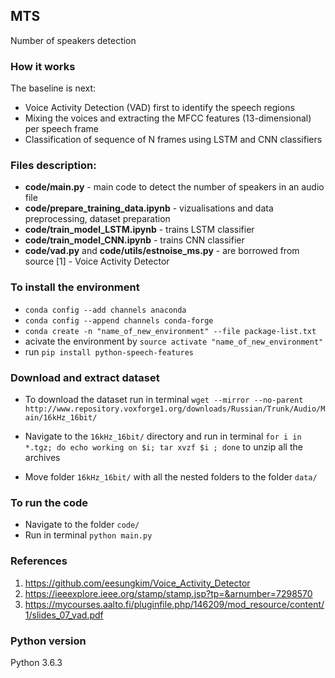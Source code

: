 ## MTS
Number of speakers detection

### How it works
The baseline is next:
* Voice Activity Detection (VAD) first to identify the speech regions
* Mixing the voices and extracting the MFCC features (13-dimensional) per speech frame
* Classification of sequence of N frames using LSTM and CNN classifiers

### Files description:
* **code/main.py** - main code to detect the number of speakers in an audio file
* **code/prepare_training_data.ipynb** - vizualisations and data preprocessing, dataset preparation
* **code/train_model_LSTM.ipynb** - trains LSTM classifier
* **code/train_model_CNN.ipynb** - trains CNN classifier
* **code/vad.py** and **code/utils/estnoise_ms.py** - are borrowed from source [1] - Voice Activity Detector


### To install the environment
* `conda config --add channels anaconda`
* `conda config --append channels conda-forge`
* `conda create -n "name_of_new_environment" --file package-list.txt`
* acivate the environment by `source activate "name_of_new_environment"`
* run `pip install python-speech-features`


### Download and extract dataset
* To download the dataset run in terminal
`wget --mirror --no-parent http://www.repository.voxforge1.org/downloads/Russian/Trunk/Audio/Main/16kHz_16bit/`

* Navigate to the `16kHz_16bit/` directory and run in terminal `for i in *.tgz; do echo working on $i; tar xvzf $i ; done` to unzip all the archives

* Move folder `16kHz_16bit/` with all the nested folders to the folder `data/`


### To run the code
* Navigate to the folder `code/`
* Run in terminal `python main.py`


### References
1. https://github.com/eesungkim/Voice_Activity_Detector
2. https://ieeexplore.ieee.org/stamp/stamp.jsp?tp=&arnumber=7298570
3. https://mycourses.aalto.fi/pluginfile.php/146209/mod_resource/content/1/slides_07_vad.pdf


### Python version
Python 3.6.3


